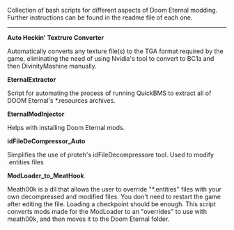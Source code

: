 Collection of bash scripts for different aspects of Doom Eternal modding. Further instructions can be found in the readme file of each one.

------------------------

**Auto Heckin' Textrure Converter**

Automatically converts any texture file(s) to the TGA format required by the game, eliminating the need of using Nvidia's tool to convert to BC1a and then DivinityMashine manually.

**EternalExtractor**

Script for automating the process of running QuickBMS to extract all of DOOM Eternal's \*.resources archives.

**EternalModInjector**

Helps with installing Doom Eternal mods.

**idFileDeCompressor_Auto**

Simplifies the use of proteh's idFileDecompressore tool. Used to modify .entities files

**ModLoader_to_MeatHook**

Meath00k is a dll that allows the user to override "\*.entities" files with your own decompressed and modified files. You don't need to restart the game after editing the file. Loading a checkpoint should be enough. This script converts mods made for the ModLoader to an "overrides" to use with meath00k, and then moves it to the Doom Eternal folder.
